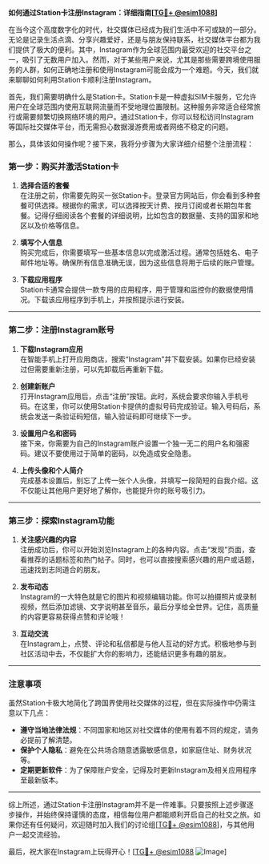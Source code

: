 **如何通过Station卡注册Instagram：详细指南[[TG💪+ @esim1088](https://t.me/s/esim1088)]**

在当今这个高度数字化的时代，社交媒体已经成为我们生活中不可或缺的一部分。无论是记录生活点滴、分享兴趣爱好，还是与朋友保持联系，社交媒体平台都为我们提供了极大的便利。其中，Instagram作为全球范围内最受欢迎的社交平台之一，吸引了无数用户加入。然而，对于某些用户来说，尤其是那些需要跨境使用服务的人群，如何正确地注册和使用Instagram可能会成为一个难题。今天，我们就来聊聊如何利用Station卡顺利注册Instagram。

首先，我们需要明确什么是Station卡。Station卡是一种虚拟SIM卡服务，它允许用户在全球范围内使用互联网流量而不受地理位置限制。这种服务非常适合经常旅行或需要频繁切换网络环境的用户。通过Station卡，你可以轻松访问Instagram等国际社交媒体平台，而无需担心数据漫游费用或者网络不稳定的问题。

那么，具体该如何操作呢？接下来，我将分步骤为大家详细介绍整个注册流程：

### 第一步：购买并激活Station卡

1. **选择合适的套餐**  
   在注册之前，你需要先购买一张Station卡。登录官方网站后，你会看到多种套餐可供选择。根据你的需求，可以选择按天计费、按月订阅或者长期包年套餐。记得仔细阅读各个套餐的详细说明，比如包含的数据量、支持的国家和地区以及价格等信息。

2. **填写个人信息**  
   购买完成后，你需要填写一些基本信息以完成激活过程。通常包括姓名、电子邮件地址等。确保所有信息准确无误，因为这些信息将用于后续的账户管理。

3. **下载应用程序**  
   Station卡通常会提供一款专用的应用程序，用于管理和监控你的数据使用情况。下载该应用程序到手机上，并按照提示进行安装。

---

### 第二步：注册Instagram账号

1. **下载Instagram应用**  
   在智能手机上打开应用商店，搜索“Instagram”并下载安装。如果你已经安装过但需要重新注册，可以先卸载后再重新下载。

2. **创建新账户**  
   打开Instagram应用后，点击“注册”按钮。此时，系统会要求你输入手机号码。在这里，你可以使用Station卡提供的虚拟号码完成验证。输入号码后，系统会发送一条验证码短信，输入验证码即可继续下一步。

3. **设置用户名和密码**  
   接下来，你需要为自己的Instagram账户设置一个独一无二的用户名和强密码。建议不要使用过于简单的密码，以免造成安全隐患。

4. **上传头像和个人简介**  
   完成基本设置后，别忘了上传一张个人头像，并填写一段简短的自我介绍。这不仅能让其他用户更好地了解你，也能提升你的账号吸引力。

---

### 第三步：探索Instagram功能

1. **关注感兴趣的内容**  
   注册成功后，你可以开始浏览Instagram上的各种内容。点击“发现”页面，查看推荐的话题标签和热门帖子。同时，也可以直接搜索感兴趣的用户或话题，迅速找到志同道合的朋友。

2. **发布动态**  
   Instagram的一大特色就是它的图片和视频编辑功能。你可以拍摄照片或录制视频，然后添加滤镜、文字说明甚至音乐，最后分享给全世界。记住，高质量的内容更容易获得点赞和评论哦！

3. **互动交流**  
   在Instagram上，点赞、评论和私信都是与他人互动的好方式。积极地参与到社区活动中去，不仅能扩大你的影响力，还能结识更多有趣的朋友。

---

### 注意事项

虽然Station卡极大地简化了跨国界使用社交媒体的过程，但在实际操作中仍需注意以下几点：

- **遵守当地法律法规**：不同国家和地区对社交媒体的使用有着不同的规定，请务必提前了解清楚。
- **保护个人隐私**：避免在公共场合随意透露敏感信息，如家庭住址、财务状况等。
- **定期更新软件**：为了保障账户安全，记得及时更新Instagram及相关应用程序至最新版本。

---

综上所述，通过Station卡注册Instagram并不是一件难事。只要按照上述步骤逐步操作，并始终保持谨慎的态度，相信每位用户都能顺利开启自己的社交之旅。如果你还有任何疑问，欢迎随时加入我们的讨论组[[TG💪+ @esim1088](https://t.me/s/esim1088)]，与其他用户一起交流经验。

最后，祝大家在Instagram上玩得开心！[[TG💪+ @esim1088](https://t.me/s/esim1088) ![Image](https://i.postimg.cc/4NQfJmqS/Snipaste-2025-05-13-00-14-12.png)]